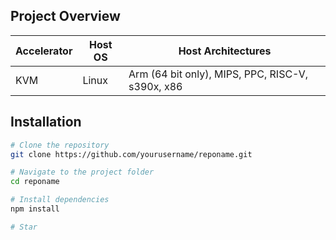 ## Project Overview

|   Accelerator    | Host OS | Host Architectures |
|---------|----|------------|
|KVM      |Linux| Arm (64 bit only), MIPS, PPC, RISC-V, s390x, x86|

## Installation

```bash
# Clone the repository
git clone https://github.com/yourusername/reponame.git

# Navigate to the project folder
cd reponame

# Install dependencies
npm install

# Star
